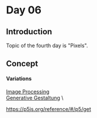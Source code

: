 
# Day 06
## Introduction 
Topic of the fourth day is "Pixels". 


## Concept


#### Variations
[Image Processing](https://idmnyu.github.io/p5.js-image/index.html) \
[Generative Gestaltung](http://www.generative-gestaltung.de/2/) \

https://p5js.org/reference/#/p5/get